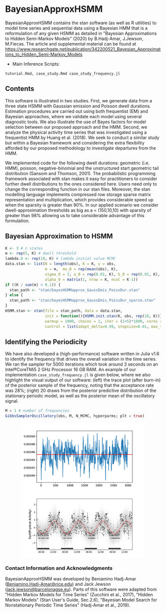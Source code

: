 # BayesianApproxHSMM

BayesianApproxHSMM contains the stan software (as well as R utilities) to model time series and sequential data using a  Bayesian  HMM that is a reformulation of any given HSMM as detailed in "Bayesian Approximations to Hidden Semi-Markov Models" (2020) by B.Hadj-Amar, J.Jewson, M.Fiecas. The article and supplemental material can be found at https://www.researchgate.net/publication/342200521_Bayesian_Approximations_to_Hidden_Semi-Markov_Models

* Main Inference Scripts:
```
tutorial.Rmd, case_study.Rmd case_study_frequency.jl
```



## Contents

This software is illustrated in two studies.  First, we generate data from a three state HSMM with Gaussian emission and Poisson dwell durations. Estimation procedures are carried out using both frequentist (EM) and Bayesian approaches, where we validate each model using several diagnostic tools. We also illustrate the use of Bayes factors for model selection between our proposed approach and the HMM. Second, we analyze the physical activity time series that was investigated using a frequentist HMM by Huang et al. (2018). We seek to conduct a similar study but within a Bayesian framework and considering the 
extra flexibility afforded by our proposed methodology to investigate departures from the HMM. 


We implemented code for the following dwell durations: geometric (i.e. HMM), poisson, negative-binomial and the unstructured start geometric tail distribution (Sansom and Thomson, 2001). The probabilistic programming framework associated with stan makes it easy for practitioners to consider further dwell distributions to the ones considered here. Users need only to change the corresponding function in our stan files. Moreover, the stan modelling language implements compressed row storage sparse matrix representation and multiplication, which provides considerable speed up when the sparsity is greater than 90%.
In our applied scenario we consider dwell-approximation thresholds as big as a = (150,10,10) with sparsity of greater than 98% allowing us to take considerable advantage of this formulation.

## Bayesian Approximation to HSMM 

```r
K <- 3 # n states 
m <- rep(5, K) # dwell threshold
lambda.0 <- rep(10, K) # lambda initial value MCMC
data.stan <- list(N = length(obs), K = K, y = obs,
                  m = m,  mu_0 = rep(mean(obs), K), 
                  sigma_0 = 2, a_0 = rep(0.01, K), b_0 = rep(0.01, K),
                  alpha_0 = matrix(1, nrow = K, ncol = K-1))
if ((K / sum(m) < 0.1)) {
  stan_path <- "stan/bayesHSMMapprox_GaussEmis_PoissDur.stan"
} else {
  stan_path <- "stan/bayesHSMMapprox_GaussEmis_PoissDur_sparse.stan"
}
HSMM.stan <- stan(file = stan_path, data = data.stan, 
                  init = function(){HSMM.init.stan(K, obs, rep(10, K))}, 
                  warmup = 1000, chains = 1, iter = (1+5)*1000, cores = 1, 
                  control = list(adapt_delta=0.99, stepsize=0.01, max_treedepth = 20))
```


## Identifying the Periodicity 

We have also developed a (high-performance) software written  in  Julia  v1.6  to identify the frequency that drives the overall variation in the  time series. We ran  the  sampler  for  5000 iterations  which took around 3 seconds on an Intel®CoreTMi5 2 GHz Processor 16 GB RAM. An example of our implementation `case_study_frequency.jl` is given below, where we also highlight the visual output of our software: (left) the trace plot (after burn-in) of the posterior sample of the frequency, noting that the acceptance rate was 28%; (right) 20 draws from the posterior predictive distribution of the stationary periodic model, as well as the posterior mean of the oscillatory signal.



```julia
M = 1 # number of frequencies
GibbsSamplerOscillatory(obs, M, N_MCMC, hyperparms; plt = true)
```

<p align="center">
<img src="https://github.com/Beniamino92/BayesianApproxHSMM/blob/master/figures/posterior_freq.png" width="400" heigth="400"/> <img src="https://github.com/Beniamino92/BayesianApproxHSMM/blob/master/figures/posterior_pred_freq.png" width="400" heigth="400"/>
</p>


### Contact Information and Acknowledgments

BayesianApproxHSMM was developed by Beniamino Hadj-Amar (Beniamino.Hadj-Amar@rice.edu) and Jack Jewson (jack.jewson@barcelonagse.eu). 
Parts of this software were adapted from "Hidden Markov Models for Time Series" (Zucchini et al., 2017), "Hidden Markov Models" (Stan User's Guide, Sec.2.6), "Bayesian Model Search for Nonstationary Periodic Time Series" (Hadj-Amar et al., 2019).



